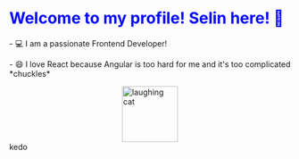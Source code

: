 <h1 style="color:blue;">Welcome to my profile! Selin here! 👋</h1>

<p>- 💻 I am a passionate Frontend Developer!</p>
<p>- 😄 I love React because Angular is too hard for me and it's too complicated *chuckles*</p>
<div style="display: flex; flex-direction: column; align-items: center;">
  <img src="https://media.tenor.com/eEImeJOo-58AAAAM/cat-laughing-meme.gif" alt="laughing cat" style="width: 100px;"/>
</div>
kedo



<!--
**Riddox/Riddox** is a ✨ _special_ ✨ repository because its `README.md` (this file) appears on your GitHub profile.

Here are some ideas to get you started:

- 🔭 I’m currently working on ...
- 🌱 I’m currently learning ...
- 👯 I’m looking to collaborate on ...
- 🤔 I’m looking for help with ...
- 💬 Ask me about ...
- 📫 How to reach me: ...
- 😄 Pronouns: ...
- ⚡ Fun fact: ...
-->
